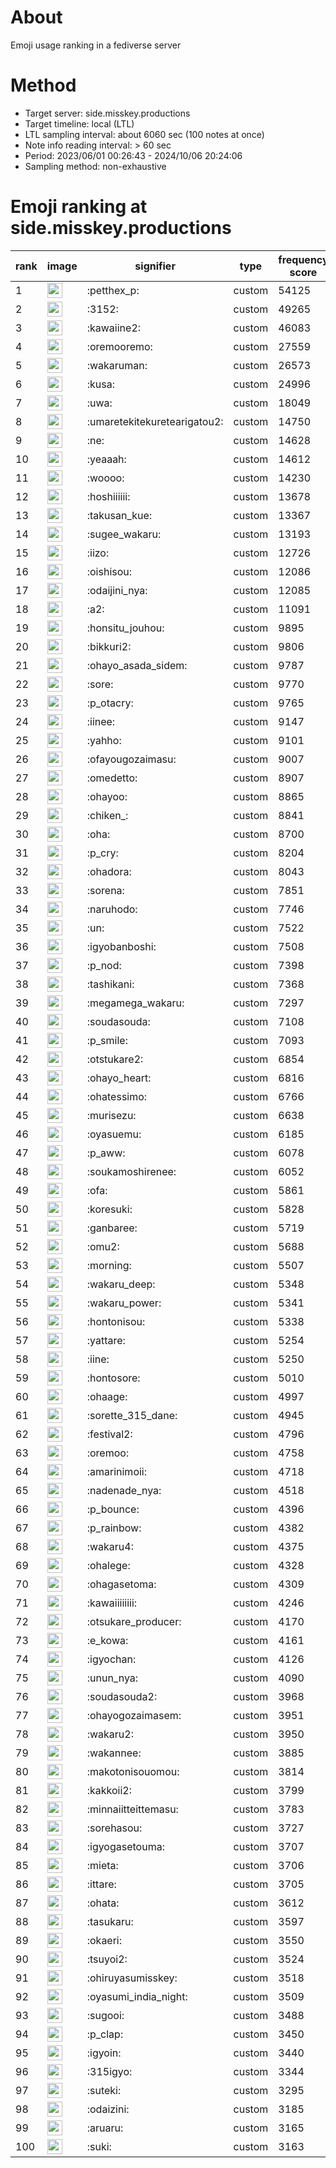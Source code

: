 # About
Emoji usage ranking in a fediverse server

# Method
- Target server: side.misskey.productions
- Target timeline: local (LTL)
- LTL sampling interval: about 6060 sec (100 notes at once)
- Note info reading interval: > 60 sec
- Period: 2023/06/01 00:26:43 - 2024/10/06 20:24:06 
- Sampling method: non-exhaustive

# Emoji ranking at side.misskey.productions

|rank|image|signifier|type|frequency score|
|----|----|----|----|----|
|1|<img height="24" src="https://side.misskey.productions/emoji/petthex_p.webp">|:petthex_p:|custom|54125|
|2|<img height="24" src="https://side.misskey.productions/emoji/3152.webp">|:3152:|custom|49265|
|3|<img height="24" src="https://side.misskey.productions/emoji/kawaiine2.webp">|:kawaiine2:|custom|46083|
|4|<img height="24" src="https://side.misskey.productions/emoji/oremooremo.webp">|:oremooremo:|custom|27559|
|5|<img height="24" src="https://side.misskey.productions/emoji/wakaruman.webp">|:wakaruman:|custom|26573|
|6|<img height="24" src="https://side.misskey.productions/emoji/kusa.webp">|:kusa:|custom|24996|
|7|<img height="24" src="https://side.misskey.productions/emoji/uwa.webp">|:uwa:|custom|18049|
|8|<img height="24" src="https://side.misskey.productions/emoji/umaretekitekuretearigatou2.webp">|:umaretekitekuretearigatou2:|custom|14750|
|9|<img height="24" src="https://side.misskey.productions/emoji/ne.webp">|:ne:|custom|14628|
|10|<img height="24" src="https://side.misskey.productions/emoji/yeaaah.webp">|:yeaaah:|custom|14612|
|11|<img height="24" src="https://side.misskey.productions/emoji/woooo.webp">|:woooo:|custom|14230|
|12|<img height="24" src="https://side.misskey.productions/emoji/hoshiiiiii.webp">|:hoshiiiiii:|custom|13678|
|13|<img height="24" src="https://side.misskey.productions/emoji/takusan_kue.webp">|:takusan_kue:|custom|13367|
|14|<img height="24" src="https://side.misskey.productions/emoji/sugee_wakaru.webp">|:sugee_wakaru:|custom|13193|
|15|<img height="24" src="https://side.misskey.productions/emoji/iizo.webp">|:iizo:|custom|12726|
|16|<img height="24" src="https://side.misskey.productions/emoji/oishisou.webp">|:oishisou:|custom|12086|
|17|<img height="24" src="https://side.misskey.productions/emoji/odaijini_nya.webp">|:odaijini_nya:|custom|12085|
|18|<img height="24" src="https://side.misskey.productions/emoji/a2.webp">|:a2:|custom|11091|
|19|<img height="24" src="https://side.misskey.productions/emoji/honsitu_jouhou.webp">|:honsitu_jouhou:|custom|9895|
|20|<img height="24" src="https://side.misskey.productions/emoji/bikkuri2.webp">|:bikkuri2:|custom|9806|
|21|<img height="24" src="https://side.misskey.productions/emoji/ohayo_asada_sidem.webp">|:ohayo_asada_sidem:|custom|9787|
|22|<img height="24" src="https://side.misskey.productions/emoji/sore.webp">|:sore:|custom|9770|
|23|<img height="24" src="https://side.misskey.productions/emoji/p_otacry.webp">|:p_otacry:|custom|9765|
|24|<img height="24" src="https://side.misskey.productions/emoji/iinee.webp">|:iinee:|custom|9147|
|25|<img height="24" src="https://side.misskey.productions/emoji/yahho.webp">|:yahho:|custom|9101|
|26|<img height="24" src="https://side.misskey.productions/emoji/ofayougozaimasu.webp">|:ofayougozaimasu:|custom|9007|
|27|<img height="24" src="https://side.misskey.productions/emoji/omedetto.webp">|:omedetto:|custom|8907|
|28|<img height="24" src="https://side.misskey.productions/emoji/ohayoo.webp">|:ohayoo:|custom|8865|
|29|<img height="24" src="https://side.misskey.productions/emoji/chiken_.webp">|:chiken_:|custom|8841|
|30|<img height="24" src="https://side.misskey.productions/emoji/oha.webp">|:oha:|custom|8700|
|31|<img height="24" src="https://side.misskey.productions/emoji/p_cry.webp">|:p_cry:|custom|8204|
|32|<img height="24" src="https://side.misskey.productions/emoji/ohadora.webp">|:ohadora:|custom|8043|
|33|<img height="24" src="https://side.misskey.productions/emoji/sorena.webp">|:sorena:|custom|7851|
|34|<img height="24" src="https://side.misskey.productions/emoji/naruhodo.webp">|:naruhodo:|custom|7746|
|35|<img height="24" src="https://side.misskey.productions/emoji/un.webp">|:un:|custom|7522|
|36|<img height="24" src="https://side.misskey.productions/emoji/igyobanboshi.webp">|:igyobanboshi:|custom|7508|
|37|<img height="24" src="https://side.misskey.productions/emoji/p_nod.webp">|:p_nod:|custom|7398|
|38|<img height="24" src="https://side.misskey.productions/emoji/tashikani.webp">|:tashikani:|custom|7368|
|39|<img height="24" src="https://side.misskey.productions/emoji/megamega_wakaru.webp">|:megamega_wakaru:|custom|7297|
|40|<img height="24" src="https://side.misskey.productions/emoji/soudasouda.webp">|:soudasouda:|custom|7108|
|41|<img height="24" src="https://side.misskey.productions/emoji/p_smile.webp">|:p_smile:|custom|7093|
|42|<img height="24" src="https://side.misskey.productions/emoji/otstukare2.webp">|:otstukare2:|custom|6854|
|43|<img height="24" src="https://side.misskey.productions/emoji/ohayo_heart.webp">|:ohayo_heart:|custom|6816|
|44|<img height="24" src="https://side.misskey.productions/emoji/ohatessimo.webp">|:ohatessimo:|custom|6766|
|45|<img height="24" src="https://side.misskey.productions/emoji/murisezu.webp">|:murisezu:|custom|6638|
|46|<img height="24" src="https://side.misskey.productions/emoji/oyasuemu.webp">|:oyasuemu:|custom|6185|
|47|<img height="24" src="https://side.misskey.productions/emoji/p_aww.webp">|:p_aww:|custom|6078|
|48|<img height="24" src="https://side.misskey.productions/emoji/soukamoshirenee.webp">|:soukamoshirenee:|custom|6052|
|49|<img height="24" src="https://side.misskey.productions/emoji/ofa.webp">|:ofa:|custom|5861|
|50|<img height="24" src="https://side.misskey.productions/emoji/koresuki.webp">|:koresuki:|custom|5828|
|51|<img height="24" src="https://side.misskey.productions/emoji/ganbaree.webp">|:ganbaree:|custom|5719|
|52|<img height="24" src="https://side.misskey.productions/emoji/omu2.webp">|:omu2:|custom|5688|
|53|<img height="24" src="https://side.misskey.productions/emoji/morning.webp">|:morning:|custom|5507|
|54|<img height="24" src="https://side.misskey.productions/emoji/wakaru_deep.webp">|:wakaru_deep:|custom|5348|
|55|<img height="24" src="https://side.misskey.productions/emoji/wakaru_power.webp">|:wakaru_power:|custom|5341|
|56|<img height="24" src="https://side.misskey.productions/emoji/hontonisou.webp">|:hontonisou:|custom|5338|
|57|<img height="24" src="https://side.misskey.productions/emoji/yattare.webp">|:yattare:|custom|5254|
|58|<img height="24" src="https://side.misskey.productions/emoji/iine.webp">|:iine:|custom|5250|
|59|<img height="24" src="https://side.misskey.productions/emoji/hontosore.webp">|:hontosore:|custom|5010|
|60|<img height="24" src="https://side.misskey.productions/emoji/ohaage.webp">|:ohaage:|custom|4997|
|61|<img height="24" src="https://side.misskey.productions/emoji/sorette_315_dane.webp">|:sorette_315_dane:|custom|4945|
|62|<img height="24" src="https://side.misskey.productions/emoji/festival2.webp">|:festival2:|custom|4796|
|63|<img height="24" src="https://side.misskey.productions/emoji/oremoo.webp">|:oremoo:|custom|4758|
|64|<img height="24" src="https://side.misskey.productions/emoji/amarinimoii.webp">|:amarinimoii:|custom|4718|
|65|<img height="24" src="https://side.misskey.productions/emoji/nadenade_nya.webp">|:nadenade_nya:|custom|4518|
|66|<img height="24" src="https://side.misskey.productions/emoji/p_bounce.webp">|:p_bounce:|custom|4396|
|67|<img height="24" src="https://side.misskey.productions/emoji/p_rainbow.webp">|:p_rainbow:|custom|4382|
|68|<img height="24" src="https://side.misskey.productions/emoji/wakaru4.webp">|:wakaru4:|custom|4375|
|69|<img height="24" src="https://side.misskey.productions/emoji/ohalege.webp">|:ohalege:|custom|4328|
|70|<img height="24" src="https://side.misskey.productions/emoji/ohagasetoma.webp">|:ohagasetoma:|custom|4309|
|71|<img height="24" src="https://side.misskey.productions/emoji/kawaiiiiiiii.webp">|:kawaiiiiiiii:|custom|4246|
|72|<img height="24" src="https://side.misskey.productions/emoji/otsukare_producer.webp">|:otsukare_producer:|custom|4170|
|73|<img height="24" src="https://side.misskey.productions/emoji/e_kowa.webp">|:e_kowa:|custom|4161|
|74|<img height="24" src="https://side.misskey.productions/emoji/igyochan.webp">|:igyochan:|custom|4126|
|75|<img height="24" src="https://side.misskey.productions/emoji/unun_nya.webp">|:unun_nya:|custom|4090|
|76|<img height="24" src="https://side.misskey.productions/emoji/soudasouda2.webp">|:soudasouda2:|custom|3968|
|77|<img height="24" src="https://side.misskey.productions/emoji/ohayogozaimasem.webp">|:ohayogozaimasem:|custom|3951|
|78|<img height="24" src="https://side.misskey.productions/emoji/wakaru2.webp">|:wakaru2:|custom|3950|
|79|<img height="24" src="https://side.misskey.productions/emoji/wakannee.webp">|:wakannee:|custom|3885|
|80|<img height="24" src="https://side.misskey.productions/emoji/makotonisouomou.webp">|:makotonisouomou:|custom|3814|
|81|<img height="24" src="https://side.misskey.productions/emoji/kakkoii2.webp">|:kakkoii2:|custom|3799|
|82|<img height="24" src="https://side.misskey.productions/emoji/minnaiitteittemasu.webp">|:minnaiitteittemasu:|custom|3783|
|83|<img height="24" src="https://side.misskey.productions/emoji/sorehasou.webp">|:sorehasou:|custom|3727|
|84|<img height="24" src="https://side.misskey.productions/emoji/igyogasetouma.webp">|:igyogasetouma:|custom|3707|
|85|<img height="24" src="https://side.misskey.productions/emoji/mieta.webp">|:mieta:|custom|3706|
|86|<img height="24" src="https://side.misskey.productions/emoji/ittare.webp">|:ittare:|custom|3705|
|87|<img height="24" src="https://side.misskey.productions/emoji/ohata.webp">|:ohata:|custom|3612|
|88|<img height="24" src="https://side.misskey.productions/emoji/tasukaru.webp">|:tasukaru:|custom|3597|
|89|<img height="24" src="https://side.misskey.productions/emoji/okaeri.webp">|:okaeri:|custom|3550|
|90|<img height="24" src="https://side.misskey.productions/emoji/tsuyoi2.webp">|:tsuyoi2:|custom|3524|
|91|<img height="24" src="https://side.misskey.productions/emoji/ohiruyasumisskey.webp">|:ohiruyasumisskey:|custom|3518|
|92|<img height="24" src="https://side.misskey.productions/emoji/oyasumi_india_night.webp">|:oyasumi_india_night:|custom|3509|
|93|<img height="24" src="https://side.misskey.productions/emoji/sugooi.webp">|:sugooi:|custom|3488|
|94|<img height="24" src="https://side.misskey.productions/emoji/p_clap.webp">|:p_clap:|custom|3450|
|95|<img height="24" src="https://side.misskey.productions/emoji/igyoin.webp">|:igyoin:|custom|3440|
|96|<img height="24" src="https://side.misskey.productions/emoji/315igyo.webp">|:315igyo:|custom|3344|
|97|<img height="24" src="https://side.misskey.productions/emoji/suteki.webp">|:suteki:|custom|3295|
|98|<img height="24" src="https://side.misskey.productions/emoji/odaizini.webp">|:odaizini:|custom|3185|
|99|<img height="24" src="https://side.misskey.productions/emoji/aruaru.webp">|:aruaru:|custom|3165|
|100|<img height="24" src="https://side.misskey.productions/emoji/suki.webp">|:suki:|custom|3163|
